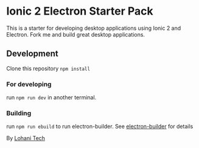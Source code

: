 # Ionic 2 Electron Starter Pack
This is a starter for developing desktop applications using Ionic 2 and Electron.
Fork me and build great desktop applications.

## Development
Clone this repository
`npm install`

### For developing
run `npm run dev` in another terminal.

### Building
run `npm run ebuild` to run electron-builder. See [electron-builder](https://github.com/electron-userland/electron-builder) for details

By [Lohani Tech](https://lohanitech.com)
